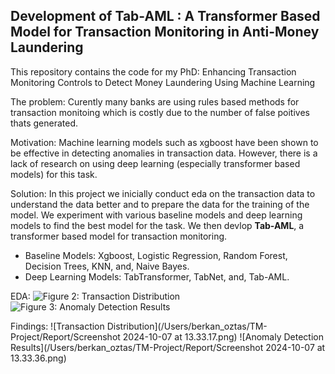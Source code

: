 ## Development of Tab-AML : A Transformer Based Model for Transaction Monitoring in Anti-Money Laundering
This repository contains the code for my PhD: Enhancing Transaction Monitoring Controls to Detect Money Laundering Using Machine Learning

The problem: Curently many banks are using rules based methods for transaction monitoing which is costly due to the number of false poitives thats generated. 

Motivation: Machine learning models such as xgboost have been shown to be effective in detecting anomalies in transaction data. However, there is a lack of research on using deep learning (especially transformer based models) for this task.

Solution: In this project we inicially conduct eda on the transaction data to understand the data better and to prepare the data for the training of the model. We experiment with various baseline models and deep learning models to find the best model for the task. We then devlop **Tab-AML**, a transformer based model for transaction monitoring.

- Baseline Models: Xgboost, Logistic Regression, Random Forest, Decision Trees, KNN, and, Naive Bayes.
- Deep Learning Models: TabTransformer, TabNet, and, Tab-AML.


EDA:
![Figure 2: Transaction Distribution](/Users/berkan_oztas/TM-Project/Report/Figures/alerts_by_receiver_bank_location.png)
![Figure 3: Anomaly Detection Results](/Users/berkan_oztas/TM-Project/Report/Figures/laundering_typology_distribution.png)

Findings:
![Transaction Distribution](/Users/berkan_oztas/TM-Project/Report/Screenshot 2024-10-07 at 13.33.17.png)
![Anomaly Detection Results](/Users/berkan_oztas/TM-Project/Report/Screenshot 2024-10-07 at 13.33.36.png)
